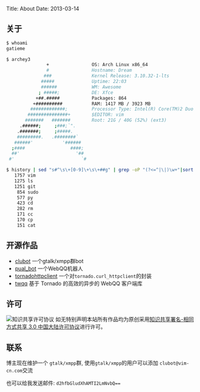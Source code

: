Title: About
Date: 2013-03-14

## 关于
```bash
$ whoami
gatieme

$ archey3
               +                OS: Arch Linux x86_64
               #                Hostname: Dream
              ###               Kernel Release: 3.10.32-1-lts
             #####              Uptime: 22:03
             ######             WM: Awesome
            ; #####;            DE: Xfce
           +##.#####            Packages: 864
          +##########           RAM: 1417 MB / 3923 MB
         #############;         Processor Type: Intel(R) Core(TM)2 Duo CPU     E7500  @ 2.93GHz
        ###############+        $EDITOR: vim
       #######   #######        Root: 21G / 40G (52%) (ext3)
     .######;     ;###;`".      
    .#######;     ;#####.       
    #########.   .########`     
   ######'           '######    
  ;####                 ####;   
  ##'                     '##   
 #'                         `#  

$ history | sed "s#^\s\+[0-9]\+\s\+##g" | grep -oP "(?<=^|\|)\w+"|sort |uniq -c| sort -k1,1nr -k2 | head
   1757 vim
   1275 ls
   1251 git
    854 sudo
    577 py
    423 cd
    282 rm
    171 cc
    170 cp
    151 cat
```

## 开源作品
* [clubot](https://github.com/coldnight/clubot) 一个gtalk/xmpp群bot
* [pual_bot](https://github.com/coldnight/pual_bot) 一个WebQQ机器人
* [tornadohttpclient](https://github.com/coldnight/tornadohttpclient) 一个对`tornado.curl_httpclient`的封装
* [twqq](https://github.com/coldnight/twqq) 基于 Tornado 的高效的异步的 WebQQ 客户端库

## 许可
![知识共享许可协议](http://i.creativecommons.org/l/by-sa/3.0/cn/88x31.png)
如无特别声明本站所有作品均为原创采用[知识共享署名-相同方式共享 3.0 中国大陆许可协议](http://creativecommons.org/licenses/by-sa/3.0/cn/)进行许可。

## 联系
博主现在维护一个 `gtalk/xmpp`群, 使用`gtalk/xmpp`的用户可以添加 `clubot@vim-cn.com`交流

也可以给我发送邮件: `d2hfbGludXhAMTI2LmNvbQ==`